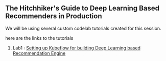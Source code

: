 ## The Hitchhiker's Guide to Deep Learning Based Recommenders in Production

We will be using several custom codelab tutorials created for this session. 

here are the links to the tutorials 

1. Lab1 : [Setting up Kubeflow for building Deep Learning based Recommendation Engine](https://meabhishekkumar.github.io/deep-learning-production/codelabs/00-kubeflow-setup/index.html)


